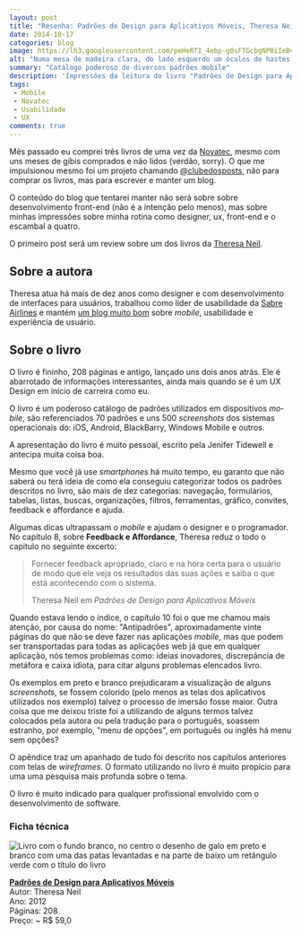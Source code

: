 ```yaml
---
layout: post
title: "Resenha: Padrões de Design para Aplicativos Móveis, Theresa Neil"
date: 2014-10-17
categories: blog
image: https://lh3.googleusercontent.com/peHeRTI_4ebp-g0sFTGcbgNP0iIeBvijZ-olSt1RQe9Z2-nRYbl7xWuYHWZjV7PVcz3UQGABApBl_jUovS9LNnnsLCgkjH6HhFH6W1XgGh4yuZaEziom6j5hbYVMotaInJA7OoOcGEEJ6w5f3somJgPgBYpTTconCfSOtiALAHXjcTM4jPBORi5gUoq8C2zmu7pqsiuxaj-FgFyoMc35V_o7ijS3kXhsVb09wJbXVhKMh6KZYVYlHqPvVL6i_mjSlBI4qzgCfO45ZkBXR9OV53q6bmapnTFFYi8Hs9klJEU5GyQmpZvDJSML1y8vAhwCQ_Jmem4HHQloDPorDqqRIuti_jMNoIHJ2J8pTof4rfR0C2Pm_cB9MrqVPHY-y0fOeMf968f5LTIlpTp8X9v-ruD0C8dVObycf0H-KSr7thFiWhYAvXY8JHLcWSdthLYWUmqlpT7uSkAHcN5OpJGoYO9uYMrfWmDQZ1YtXvplK_E6DwGZ7b9cqioXYA25Ar6BvLAZ72W8sF_MbjO3V4MVUH15jH7hWeKaDkTYzwtPMz_GSKIUBnJsFWe65O36XA=w1278-h939
alt: "Numa mesa de madeira clara, do lado esquerdo um óculos de hastes abertas e de cabeça para baixo com a armação preta está.  Ao  centro, o livro resenhado neste texto e ao lado direito um vazo com plantas de tamanho pequeno."
summary: "Catálogo poderoso de diversos padrões mobile"
description: 'Impressões da leitura do livro "Padrões de Design para Aplicativos Móveis" da Theresa Neil'
tags: 
 - Mobile
 - Novatec
 - Usabilidade
 - UX
comments: true
---
```


Mês passado eu comprei três livros de uma vez da [Novatec](http://www.novatec.com.br), mesmo com uns meses de gibis comprados e não lidos (verdão, sorry). O que me impulsionou mesmo foi um projeto chamando [@clubedosposts](ttps://twitter.com/ClubeDosPosts), não para comprar os livros, mas para escrever e manter um blog.

O conteúdo do blog que tentarei manter não será sobre sobre desenvolvimento front-end (não é a intenção pelo menos), mas sobre minhas impressões sobre minha rotina como designer, ux, front-end e o escambal a quatro.

O primeiro post será um review sobre um dos livros da [Theresa Neil](https://twitter.com/theresaneil).

## Sobre a autora

Theresa atua há mais de dez anos como designer e com desenvolvimento de interfaces para usuários, trabalhou como líder de usabilidade da <a href="https://www.sabre.com/insights/categories/airlines/" title="Sabre Airlines [o link irá abrir uma nova aba]">Sabre Airlines</a> e mantém <a href="http://theresaneil.wordpress.com/" title="blog da Theresa Neil [o link irá abrir uma nova aba]">um blog muito bom</a> sobre <em lang="en">mobile</em>, usabilidade e experiência de usuário.

## Sobre o livro

O livro é fininho, 208 páginas e antigo, lançado uns dois anos atrás. Ele é abarrotado de informações interessantes, ainda mais quando se é um UX Design em início de carreira como eu.

O livro é um poderoso catálogo de padrões utilizados em dispositivos <em lang="en">mobile</em>, são referenciados 70 padrões e uns 500 <em lang="en">screenshots</em> dos sistemas operacionais do: iOS, Android, BlackBarry, Windows Mobile e outros.

A apresentação do livro é muito pessoal, escrito pela Jenifer Tidewell e antecipa muita coisa boa.

Mesmo que você já use <em lang="en">smartphones</em> há muito tempo, eu garanto que não saberá ou terá ideia de como ela conseguiu categorizar todos os padrões descritos no livro, são mais de dez categorias: navegação, formulários, tabelas, listas, buscas, organizações, filtros, ferramentas, gráfico, convites, feedback e affordance e ajuda.

Algumas dicas ultrapassam o <em lang="en">mobile</em> e ajudam o designer e o programador. No capítulo 8, sobre <strong>Feedback e Affordance</strong>, Theresa reduz o todo o capitulo no seguinte excerto:

<blockquote>
    <p>Fornecer feedback apropriado, claro e na hora certa para o usuário de modo que ele veja os resultados das suas ações e saiba o que está acontecendo com o sistema.</p>
    <footer>Theresa Neil em <cite title="Título da fonte">Padrões de Design para Aplicativos Móveis</cite></footer>
</blockquote>

Quando estava lendo o índice, o capítulo 10 foi o que me chamou mais atenção, por causa do nome: &quot;Antipadrões&quot;, aproximadamente vinte páginas do que não se deve fazer nas aplicações <em lang="en">mobile</em>, mas que podem ser transportadas para todas as aplicações web já que em qualquer aplicação, nós temos problemas como: ideias inovadores, discrepância de metáfora e caixa idiota, para citar alguns problemas elencados livro.

Os exemplos em preto e branco prejudicaram a visualização de alguns <em lang="en">screenshots</em>, se fossem colorido (pelo menos as telas dos aplicativos utilizados nos exemplo) talvez o processo de imersão fosse maior. Outra coisa que me deixou triste foi a utilizando de alguns termos talvez colocados pela autora ou pela tradução para o português, soassem estranho, por exemplo, &quot;menu de opções&quot;, em português ou inglês há menu sem opções?

O apêndice traz um apanhado de tudo foi descrito nos capítulos anteriores com telas de <em lang="en">wireframes</em>. O formato utilizando no livro é muito propício para uma uma pesquisa mais profunda sobre o tema.

O livro é muito indicado para qualquer profissional envolvido com o desenvolvimento de software.

### Ficha técnica

![Livro com o fundo branco, no centro o desenho de galo em preto e branco com uma das patas levantadas e na parte de baixo um retângulo verde com o título do livro](https://lh3.googleusercontent.com/nAf51EJRDHuTmLvlguY-ZKdEnN86SHYEBHBPrRcy893PNsyVYUYpxHcek9fkL8E5Whduxml6OnxRpFsOhXh0FjEviVqopK56G2JqDRzsPOT3Qpt-zmVTvgyPqf1Qnt2OT2miu9mEdDbJniNSMF6SkJWBbkxcLW60AnkMYTWBAWJY0Nf7VpnCDnJALDvSqPNiEMnPdSH63_xM8R0EzDrv4g5VFXRn79RNvJ8h93kKLrRh2_FQjy_mWEiMJiP9HMM9zNeBG_06QWXnHRvyzQFaLtDvf8-WRzDKiMtP9R9965tUv7wSo5wbQDB5vxxxtJyffFrCE6hQ3jaf5qZoV2-vvsrUK7FhINrAOYY_TznHH-0wWTUbqYl3l9D1qCnDEmKLU-09hA8PCmmV4wOvSICUfOSymf77cIBo1XvJS-gkt9NWPNndntKLDm15b0tb0_mhooTOJlIwm-DwuuK2-XE1SgIwvlrixBNJbN7xw7sHm4NKQFXZFb7A-K80nq21x2Ob6TKoDkJ-QU2QERsdLDZDifTlaDKyuwGduk89eBAt2ryxf3M53s63jCer0-JBDi6yTx_xLFuClAtuUeA2D9MypOi8Nkq5GT-2f9a33gHh1gEOj4fSU8wyLa8Hh-ok07wtPSzH_57NrxVejF-CZ0HIJIabyQXYjpszMQ1yoL2QiPGaGZ6aXSAjk5K2AERr1aqMD6NkHoEWoXQgXyE_YcWWsxH3DTsFuD6nHoqu4epCEBEU7SI=w292-h411-no)

**[Padrões de Design para Aplicativos Móveis](https://novatec.com.br/livros/padroes-de-design-para-aplicativos-moveis/)**  
Autor: Theresa Neil  
Ano: 2012  
Páginas: 208  
Preço: ~ R$ 59,0